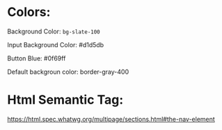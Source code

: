 # Colors:

Background Color: `bg-slate-100`

Input Background Color: #d1d5db

Button Blue: #0f69ff

Default backgroun color: border-gray-400

# Html Semantic Tag:

https://html.spec.whatwg.org/multipage/sections.html#the-nav-element
